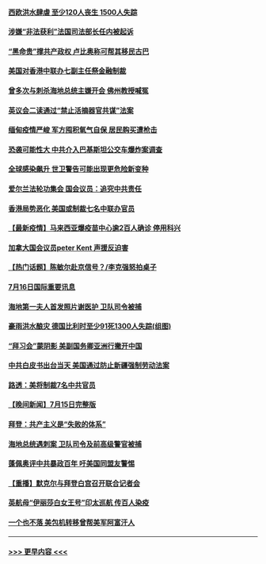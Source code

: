 #### [西欧洪水肆虐 至少120人丧生 1500人失踪](../pages/prog202/a103167430.md?t=07170551) 
#### [涉嫌“非法获利”法国司法部长任内被起诉](../pages/prog202/a103167419.md?t=07170551) 
#### [“黑命贵”撑共产政权 卢比奥称可帮其移民古巴](../pages/prog202/a103167421.md?t=07170551) 
#### [美国对香港中联办七副主任祭金融制裁](../pages/prog202/a103167413.md?t=07170551) 
#### [曾多次与刺杀海地总统主嫌开会  佛州教授喊冤](../pages/prog202/a103167379.md?t=07170551) 
#### [英议会二读通过“禁止活摘器官共谋”法案](../pages/prog202/a103167405.md?t=07170551) 
#### [缅甸疫情严峻 军方囤积氧气自保 居民购买遭枪击](../pages/prog202/a103167135.md?t=07170551) 
#### [恐袭可能性大 中共介入巴基斯坦公交车爆炸案调查](../pages/prog202/a103167140.md?t=07170551) 
#### [全球感染飙升 世卫警告可能出现更危险新变种](../pages/prog202/a103167132.md?t=07170551) 
#### [爱尔兰法轮功集会 国会议员：追究中共责任](../pages/prog202/a103167262.md?t=07170551) 
#### [香港局势恶化 美国或制裁七名中联办官员](../pages/prog202/a103167241.md?t=07170551) 
#### [【最新疫情】马来西亚爆疫苗中心逾2百人确诊 停用科兴](../pages/prog202/a103167190.md?t=07170551) 
#### [加拿大国会议员peter Kent 声援反迫害](../pages/prog202/a103167156.md?t=07170551) 
#### [【热门话题】陈敏尔赴京信号？/李克强怒拍桌子](../pages/prog202/a103166988.md?t=07170551) 
#### [7月16日国际重要讯息](../pages/prog202/a103167076.md?t=07170551) 
#### [海地第一夫人首发照片谢医护 卫队司令被捕](../pages/prog202/a103167023.md?t=07170551) 
#### [豪雨洪水酿灾 德国比利时至少91死1300人失踪(组图)](../pages/prog202/a103166959.md?t=07170551) 
#### [“拜习会”蒙阴影 美副国务卿亚洲行撇开中国](../pages/prog202/a103166958.md?t=07170551) 
#### [中共白皮书出台当天 美国通过防止新疆强制劳动法案](../pages/prog202/a103166948.md?t=07170551) 
#### [路透：美将制裁7名中共官员](../pages/prog202/a103166933.md?t=07170551) 
#### [【晚间新闻】7月15日完整版](../pages/prog202/a103166844.md?t=07170551) 
#### [拜登：共产主义是“失败的体系”](../pages/prog202/a103166814.md?t=07170551) 
#### [海地总统遇刺案 卫队司令及前高级警官被捕](../pages/prog202/a103166760.md?t=07170551) 
#### [蓬佩奥评中共暴政百年 吁美国同盟友警惕](../pages/prog202/a103165841.md?t=07170551) 
#### [【重播】默克尔与拜登白宫召开联合记者会](../pages/prog202/a103166777.md?t=07170551) 
#### [英航母“伊丽莎白女王号”印太巡航 传百人染疫](../pages/prog202/a103165715.md?t=07170551) 
#### [一个也不落 美包机转移曾帮美军阿富汗人](../pages/prog202/a103166673.md?t=07170551) 

----
#### [ >>> 更早内容 <<< ](../indexes/prog202-earlier.md)
